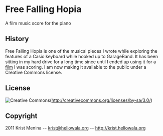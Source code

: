 Free Falling Hopia
==================

A film music score for the piano

## History

Free Falling Hopia is one of the musical pieces I wrote while exploring the features
of a Casio keyboard while hooked up to GarageBand.  It has been sitting in my hard
drive for a long time since until I ended up using it for a [film](http://www.imdb.com/title/tt1826835/) I was scoring.  I am now making it available to the public under a Creative Commons license.

## License

![Creative Commons](http://i.creativecommons.org/l/by-sa/3.0/88x31.png)(http://creativecommons.org/licenses/by-sa/3.0/)

## Copyright

2011 Krist Menina -- <krist@hellowala.org> -- http://krist.hellowala.org
